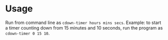 # Usage

Run from command line as `cdown-timer hours mins secs`. Example: to start a timer counting down from
15 minutes and 10 seconds, run the program as `cdown-timer 0 15 10`.
